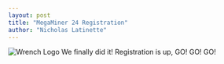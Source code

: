 ```yaml
---
layout: post
title: "MegaMiner 24 Registration"
author: "Nicholas Latinette"
---
```

![Wrench Logo](/static/img/wrench.png)
We finally did it! Registration is up, GO! GO! GO!
